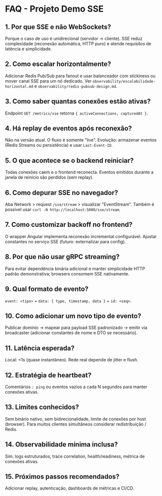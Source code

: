 # FAQ - Projeto Demo SSE

## 1. Por que SSE e não WebSockets?
Porque o caso de uso é unidirecional (servidor -> cliente). SSE reduz complexidade (reconexão automática, HTTP puro) e atende requisitos de latência e simplicidade.

## 2. Como escalar horizontalmente?
Adicionar Redis Pub/Sub para fanout e usar balanceador com stickiness ou mover canal SSE para um nó dedicado. Ver `observability/escalabilidade-horizontal.md` e `observability/redis-pubsub-design.md`.

## 3. Como saber quantas conexões estão ativas?
Endpoint `GET /metrics/sse` retorna `{ activeConnections, capturedAt }`.

## 4. Há replay de eventos após reconexão?
Não na versão atual. O fluxo é somente "live". Evolução: armazenar eventos (Redis Streams ou persistência) e usar `Last-Event-ID`.

## 5. O que acontece se o backend reiniciar?
Todas conexões caem e o frontend reconecta. Eventos emitidos durante a janela de reinício são perdidos (sem replay).

## 6. Como depurar SSE no navegador?
Aba Network > request `/sse/stream` > visualizar "EventStream". Também é possível usar `curl -N http://localhost:5000/sse/stream`.

## 7. Como customizar backoff no frontend?
O wrapper Angular implementa reconexão incremental configurável. Ajustar constantes no serviço SSE (futuro: externalizar para config).

## 8. Por que não usar gRPC streaming?
Para evitar dependência binária adicional e manter simplicidade HTTP padrão demonstrativa; browsers consomem SSE nativamente.

## 9. Qual formato de evento?
`event: <tipo>` + `data: { type, timestamp, data }` + `id: <seq>`.

## 10. Como adicionar um novo tipo de evento?
Publicar domínio -> mapear para payload SSE padronizado -> emitir via broadcaster (adicionar constantes de nome e DTO se necessário).

## 11. Latência esperada?
Local: <1s (quase instantâneo). Rede real depende de jitter e flush.

## 12. Estratégia de heartbeat?
Comentários `: ping` ou eventos vazios a cada N segundos para manter conexões ativas.

## 13. Limites conhecidos?
Sem binário nativo, sem bidirecionalidade, limite de conexões por host (browser). Para muitos clientes simultâneos considerar redistribuição / Redis.

## 14. Observabilidade mínima inclusa?
Sim: logs estruturados, trace correlation, health/readiness, métrica de conexões ativas.

## 15. Próximos passos recomendados?
Adicionar replay, autenticação, dashboards de métricas e CI/CD.
